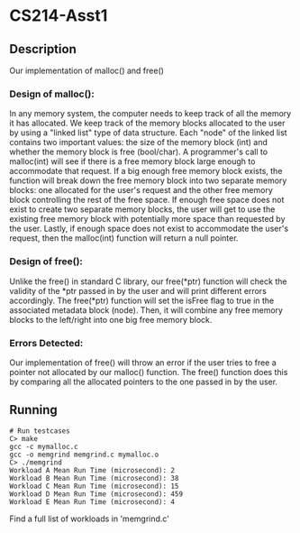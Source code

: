 # CS214-Asst1

## Description
Our implementation of malloc() and free()

### Design of malloc():
In any memory system, the computer needs to keep track of all the memory it 
has allocated. We keep track of the memory blocks allocated to the user by using a "linked list"
type of data structure. Each "node" of the linked list contains two important values: the size of
the memory block (int) and whether the memory block is free (bool/char). A programmer's call to
malloc(int) will see if there is a free memory block large enough to accommodate that request. If
a big enough free memory block exists, the function will break down the free memory block into
two separate memory blocks: one allocated for the user's request and the other free memory block
controlling the rest of the free space. If enough free space does not exist to create two
separate memory blocks, the user will get to use the existing free memory block with potentially
more space than requested by the user. Lastly, if enough space does not exist to accommodate the
user's request, then the malloc(int) function will return a null pointer.

### Design of free():
Unlike the free() in standard C library, our free(*ptr) function will check
the validity of the *ptr passed in by the user and will print different errors accordingly. The
free(*ptr) function will set the isFree flag to true in the associated metadata block (node).
Then, it will combine any free memory blocks to the left/right into one big free memory block.

### Errors Detected:
Our implementation of free() will throw an error if the user tries to free a pointer not allocated
by our malloc() function. The free() function does this by comparing all the allocated pointers to
the one passed in by the user.

## Running
```
# Run testcases
C> make
gcc -c mymalloc.c
gcc -o memgrind memgrind.c mymalloc.o
C> ./memgrind
Workload A Mean Run Time (microsecond): 2
Workload B Mean Run Time (microsecond): 38
Workload C Mean Run Time (microsecond): 15
Workload D Mean Run Time (microsecond): 459
Workload E Mean Run Time (microsecond): 4
```

Find a full list of workloads in 'memgrind.c'
